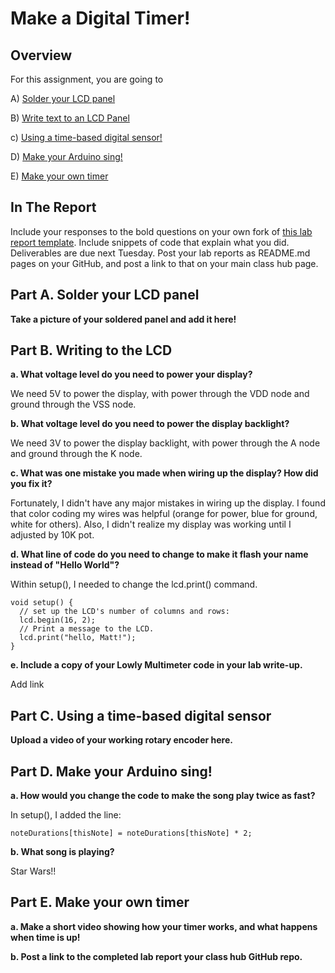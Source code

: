 # Make a Digital Timer!
 
## Overview
For this assignment, you are going to 

A) [Solder your LCD panel](#part-a-solder-your-lcd-panel)

B) [Write text to an LCD Panel](#part-b-writing-to-the-lcd) 

c) [Using a time-based digital sensor!](#part-c-using-a-time-based-digital-sensor)

D) [Make your Arduino sing!](#part-d-make-your-arduino-sing)

E) [Make your own timer](#part-e-make-your-own-timer) 
 
## In The Report
Include your responses to the bold questions on your own fork of [this lab report template](https://github.com/FAR-Lab/IDD-Fa18-Lab2). Include snippets of code that explain what you did. Deliverables are due next Tuesday. Post your lab reports as README.md pages on your GitHub, and post a link to that on your main class hub page.

## Part A. Solder your LCD panel

**Take a picture of your soldered panel and add it here!**

## Part B. Writing to the LCD
 
**a. What voltage level do you need to power your display?**

We need 5V to power the display, with power through the VDD node and ground through the VSS node.

**b. What voltage level do you need to power the display backlight?**

We need 3V to power the display backlight, with power through the A node and ground through the K node.
   
**c. What was one mistake you made when wiring up the display? How did you fix it?**

Fortunately, I didn't have any major mistakes in wiring up the display. I found that color coding my wires was helpful (orange for power, blue for ground, white for others). Also, I didn't realize my display was working until I adjusted by 10K pot.

**d. What line of code do you need to change to make it flash your name instead of "Hello World"?**

Within setup(), I needed to change the lcd.print() command.

```
void setup() {
  // set up the LCD's number of columns and rows:
  lcd.begin(16, 2);
  // Print a message to the LCD.
  lcd.print("hello, Matt!");
}
```

 
**e. Include a copy of your Lowly Multimeter code in your lab write-up.**

Add link 

## Part C. Using a time-based digital sensor

**Upload a video of your working rotary encoder here.**


## Part D. Make your Arduino sing!

**a. How would you change the code to make the song play twice as fast?**

In setup(), I added the line:

```
noteDurations[thisNote] = noteDurations[thisNote] * 2;
```
 
**b. What song is playing?**

Star Wars!!

## Part E. Make your own timer

**a. Make a short video showing how your timer works, and what happens when time is up!**

**b. Post a link to the completed lab report your class hub GitHub repo.**

